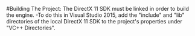 #Building The Project:
The DirectX 11 SDK must be linked in order to build the engine. 
-To do this in Visual Studio 2015, add the "include" and "lib" directories of the local DirectX 11 SDK to the project's properties under "VC++ Directories".